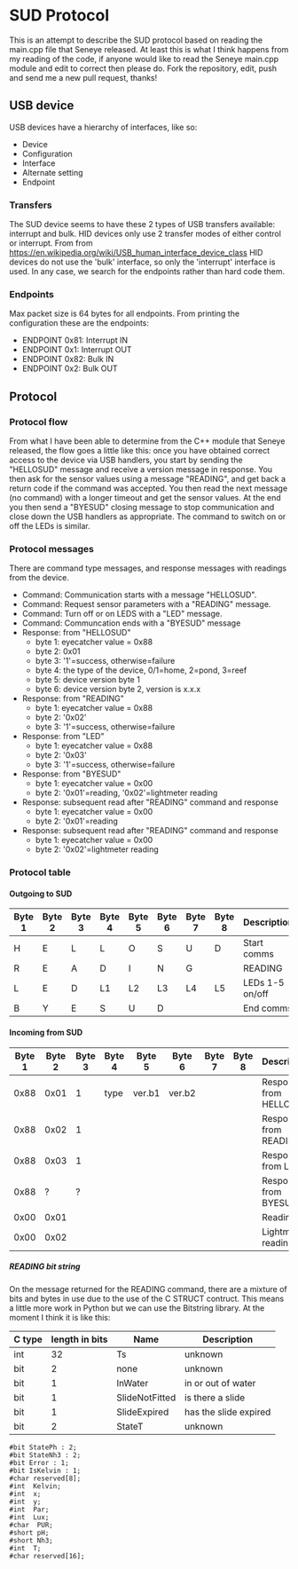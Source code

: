 # SUD Protocol
This is an attempt to describe the SUD protocol based on reading the main.cpp file that Seneye released. At least this is what I think happens from my reading of the code, if anyone would like to read the Seneye main.cpp module and edit to correct then please do. Fork the repository, edit, push and send me a new pull request, thanks!

## USB device
USB devices have a hierarchy of interfaces, like so:
* Device
* Configuration
* Interface
* Alternate setting
* Endpoint

### Transfers
The SUD device seems to have these 2 types of USB transfers available: interrupt and bulk. HID devices only use 2 transfer modes of either control or interrupt. From from https://en.wikipedia.org/wiki/USB_human_interface_device_class HID devices do not use the 'bulk' interface, so only the 'interrupt' interface is used. In any case, we search for the endpoints rather than hard code them.

### Endpoints
Max packet size is 64 bytes for all endpoints.
From printing the configuration these are the endpoints:
- ENDPOINT 0x81: Interrupt IN
- ENDPOINT 0x1: Interrupt OUT
- ENDPOINT 0x82: Bulk IN
- ENDPOINT 0x2: Bulk OUT

## Protocol
### Protocol flow
From what I have been able to determine from the C++ module that Seneye released, the flow goes a little like this: once you have obtained correct access to the device via USB handlers, you start by sending the "HELLOSUD" message and receive a version message in response. You then ask for the sensor values using a message "READING", and get back a return code if the command was accepted. You then read the next message (no command) with a longer timeout and get the sensor values. At the end you then send a "BYESUD" closing message to stop communication and close down the USB handlers as appropriate. The command to switch on or off the LEDs is similar.

### Protocol messages
There are command type messages, and response messages with readings from the device.
* Command: Communication starts with a message "HELLOSUD".
* Command: Request sensor parameters with a "READING" message.
* Command: Turn off or on LEDS with a "LED" message.
* Command: Communcation ends with a "BYESUD" message
* Response: from "HELLOSUD"
	- byte 1: eyecatcher value = 0x88
	- byte 2: 0x01
	- byte 3: '1'=success, otherwise=failure
	- byte 4: the type of the device, 0/1=home, 2=pond, 3=reef
	- byte 5: device version byte 1
	- byte 6: device version byte 2, version is x.x.x
* Response: from "READING"
	- byte 1: eyecatcher value = 0x88
	- byte 2: '0x02'
	- byte 3: '1'=success, otherwise=failure
* Response: from "LED"
	- byte 1: eyecatcher value = 0x88
	- byte 2: '0x03'
	- byte 3: '1'=success, otherwise=failure
* Response: from "BYESUD"
	- byte 1: eyecatcher value = 0x00
	- byte 2: '0x01'=reading, '0x02'=lightmeter reading
* Response: subsequent read after "READING" command and response
	- byte 1: eyecatcher value = 0x00
	- byte 2: '0x01'=reading
* Response: subsequent read after "READING" command and response
	- byte 1: eyecatcher value = 0x00
	- byte 2: '0x02'=lightmeter reading

### Protocol table
#### Outgoing to SUD

| Byte 1 | Byte 2 | Byte 3 | Byte 4 | Byte 5 | Byte 6 | Byte 7 | Byte 8 | Description |
|---|---|---|---|---|---|---|---|---|
|H|E|L|L|O|S|U|D|Start comms|
|R|E|A|D|I|N|G||READING|
|L|E|D|L1|L2|L3|L4|L5|LEDs 1-5 on/off|
|B|Y|E|S|U|D|||End comms|

#### Incoming from SUD

| Byte 1 | Byte 2 | Byte 3 | Byte 4 | Byte 5 | Byte 6 | Byte 7 | Byte 8 | Description |
|---|---|---|---|---|---|---|---|---|
|0x88|0x01|1|type|ver.b1|ver.b2|||Response from HELLOSUD|
|0x88|0x02|1||||||Response from READING|
|0x88|0x03|1||||||Response from LED|
|0x88|?|?||||||Response from BYESUD|
|0x00|0x01|||||||Reading|
|0x00|0x02|||||||Lightmeter reading|

##### READING bit string
On the message returned for the READING command, there are a mixture of bits and bytes in use due to the use of the C STRUCT contruct. This means a little more work in Python but we can use the Bitstring library. At the moment I think it is like this:

| C type | length in bits | Name | Description |
|---|---|---|---|
|int|32|Ts| unknown|
|bit|2|none|unknown|
|bit|1|InWater|in or out of water|
|bit|1|SlideNotFitted|is there a slide|
|bit|1|SlideExpired|has the slide expired|
|bit|2|StateT|unknown|
    #bit StatePh : 2;
    #bit StateNh3 : 2;
    #bit Error : 1;
    #bit IsKelvin : 1;
    #char reserved[8]; 
    #int  Kelvin;
    #int  x;
    #int  y;
    #int  Par;
    #int  Lux;
    #char  PUR;
    #short pH;
    #short Nh3;
    #int  T;
    #char reserved[16];
